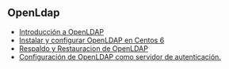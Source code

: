 ## OpenLdap


* [Introducción a OpenLDAP](guia/introduccion.rst)
* [Instalar y configurar OpenLDAP en Centos 6](guia/instalarconfigurar.rst)
* [Respaldo y Restauracion de OpenLDAP](guia/respaldorestauracion.rst)
* [Configuración de OpenLDAP como servidor de autenticación.](guia/configurarAutenticacion.rst)
